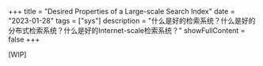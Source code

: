 +++
title = "Desired Properties of a Large-scale Search Index"
date = "2023-01-28"
tags = ["sys"]
description = "什么是好的检索系统？什么是好的分布式检索系统？什么是好的Internet-scale检索系统？"
showFullContent = false
+++

[WIP]

